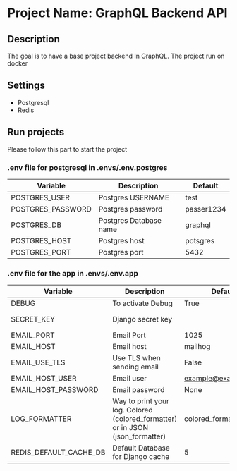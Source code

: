 # Project Name: GraphQL Backend API

## Description
The goal is to have a base project backend In GraphQL. The project run on docker

## Settings
* Postgresql
* Redis

## Run projects

Please follow this part to start the project

### .env file for postgresql in .envs/.env.postgres
| Variable          | Description            | Default    |
|-------------------|------------------------|------------|
| POSTGRES_USER     | Postgres USERNAME      | test       |
| POSTGRES_PASSWORD | Postgres password      | passer1234 |
| POSTGRES_DB       | Postgres Database name | graphql    |
| POSTGRES_HOST     | Postgres host          | potsgres   |
| POSTGRES_PORT     | Postgres port          | 5432       |

### .env file for the app in .envs/.env.app
| Variable               | Description                                                                    | Default             | Example             |
|------------------------|--------------------------------------------------------------------------------|---------------------|---------------------|
| DEBUG                  | To activate Debug                                                              | True                |                     |
| SECRET_KEY             | Django secret key                                                              |                     | my-secret-key-value |
| EMAIL_PORT             | Email Port                                                                     | 1025                | 584                 |
| EMAIL_HOST             | Email host                                                                     | mailhog             | smtp.gmail.com      |
| EMAIL_USE_TLS          | Use TLS when sending email                                                     | False               |                     |
| EMAIL_HOST_USER        | Email user                                                                     | example@example.com |                     |
| EMAIL_HOST_PASSWORD    | Email password                                                                 | None                |                     |
| LOG_FORMATTER          | Way to print your log. Colored (colored_formatter) or in JSON (json_formatter) | colored_formatter   |                     |
| REDIS_DEFAULT_CACHE_DB | Default Database for Django cache                                              | 5                   | 0                   |

